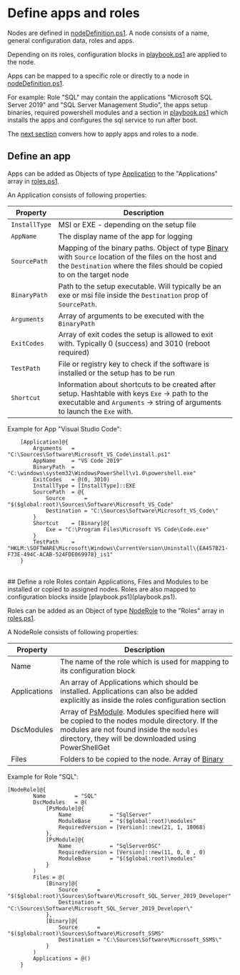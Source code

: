 # Define apps and roles

Nodes are defined in [nodeDefinition.ps1](../nodeDefinition.ps1).
A node consists of a name, general configuration data, roles and apps. 

Depending on its roles, configuration blocks in [playbook.ps1](../playbook.ps1) are applied to the node.

Apps can be mapped to a specific role or directly to a node in [nodeDefinition.ps1](../nodeDefinition.ps1).

For example: Role "SQL" may contain the applications "Microsoft SQL Server 2019" and "SQL Server Management Studio", the apps setup binaries, required powershell modules and a section in [playbook.ps1](../playbook.ps1) which installs the apps and configures the sql service to run after boot.

The [next section](5_define_nodes.md) convers how to apply apps and roles to a node.

## Define an app

Apps can be added as Objects of type [Application](../ps/classes.ps1?plain=1#L11) to the "Applications" array in [roles.ps1](../ps/roles.ps1).

An Application consists of following properties:

|Property|Description|
|--------|-----------|
|```InstallType```|MSI or EXE - depending on the setup file|
|```AppName```|The display name of the app for logging|
|```SourcePath```|Mapping of the binary paths. Object of type [Binary](../ps/classes.ps1?plain=1#L6) with ```Source``` location of the files on the host and the ```Destination``` where the files should be copied to on the target node|
|```BinaryPath```|Path to the setup executable. Will typically be an exe or msi file inside the ```Destination``` prop of ```SourcePath```.
|```Arguments```|Array of arguments to be executed with the ```BinaryPath```|
|```ExitCodes```|Array of exit codes the setup is allowed to exit with. Typically 0 (success) and 3010 (reboot required)|
|```TestPath```|File or registry key to check if the software is installed or the setup has to be run|
|```Shortcut```|Information about shortcuts to be created after setup. Hashtable with keys ```Exe``` -> path to the executable and ```Arguments``` -> string of arguments to launch the ```Exe``` with.|


Example for App "Visual Studio Code":
```
    [Application]@{
        Arguments   = "C:\Sources\Software\Microsoft_VS_Code\install.ps1"
        AppName     = "VS Code 2019"
        BinaryPath  = "C:\windows\system32\WindowsPowerShell\v1.0\powershell.exe"
        ExitCodes   = @(0, 3010)
        InstallType = [InstallType]::EXE
        SourcePath  = @{
            Source      = "$($global:root)\Sources\Software\Microsoft_VS_Code"
            Destination = "C:\Sources\Software\Microsoft_VS_Code\"
        }
        Shortcut    = [Binary]@{
            Exe = "C:\Program Files\Microsoft VS Code\Code.exe"
        }
        TestPath    = "HKLM:\SOFTWARE\Microsoft\Windows\CurrentVersion\Uninstall\{EA457B21-F73E-494C-ACAB-524FDE069978}_is1"
    }
```
<br>
## Define a role
Roles contain Applications, Files and Modules to be installed or copied to assigned nodes. Roles are also mapped to configuration blocks inside [playbook.ps1](playbook.ps1).

Roles can be added as an Object of type [NodeRole](../ps/classes.ps1) to the "Roles" array in [roles.ps1](../ps/roles.ps1).

A NodeRole consists of following properties:

|Property|Description|
|--------|-----------|
|Name|The name of the role which is used for mapping to its configuration block|
|Applications|An array of Applications which should be installed. Applications can also be added explicitly as inside the roles configuration section|
|DscModules|Array of [PsModule](../ps/classes.ps1). Modules specified here will be copied to the nodes module directory. If the modules are not found inside the ```modules``` directory, they will be downloaded using PowerShellGet|
|Files|Folders to be copied to the node. Array of [Binary](../ps/classes.ps1)|

Example for Role "SQL":
```
[NodeRole]@{
        Name         = "SQL"
        DscModules   = @(
            [PsModule]@{
                Name            = "SqlServer"
                ModuleBase      = "$($global:root)\modules"
                RequiredVersion = [Version]::new(21, 1, 18068)
            },
            [PsModule]@{
                Name            = "SqlServerDSC"
                RequiredVersion = [Version]::new(11, 0, 0 , 0)
                ModuleBase      = "$($global:root)\modules"
            }
        )
        Files = @(
            [Binary]@{
                Source      = "$($global:root)\Sources\Software\Microsoft_SQL_Server_2019_Developer"
                Destination = "C:\Sources\Software\Microsoft_SQL_Server_2019_Developer\"
            },
            [Binary]@{
                Source      = "$($global:root)\Sources\Software\Microsoft_SSMS"
                Destination = "C:\Sources\Software\Microsoft_SSMS\"
            }
        )
        Applications = @()
    }
```
